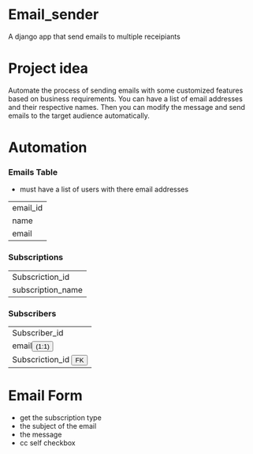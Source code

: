 # Email_sender

A django app that send emails to multiple receipiants

# Project idea

<p>Automate the process of sending emails with some customized features based on business requirements. You can have a list of email addresses and their respective names. Then you can modify the message and send emails to the target audience automatically.</p>

# Automation

<h3> Emails Table</h3>

- must have a list of users with there email addresses
<table>
<tr><td>email_id</td></tr>
<tr><td>name</td></tr>
<tr><td>email</td></tr>
</table>

<h3> Subscriptions</h3>

<table>
<tr><td>Subscriction_id</td></tr>
<tr><td>subscription_name</td></tr>
</table>

<h3> Subscribers</h3>

<table>
<tr><td>Subscriber_id</td></tr>
<tr><td>email<small bg-color='blue'><button>(1:1)</button></small></td></tr>
<tr><td>Subscriction_id <small bg-color='blue'><button>FK</button></small></td></tr>
</table>

<h1>Email Form</h1>

- get the subscription type
- the subject of the email
- the message
- cc self checkbox
